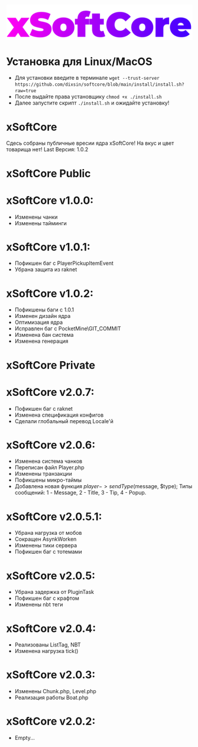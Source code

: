 <img src="https://github.com/dixsin/softcore/blob/main/logo.png"></img>
# Установка для Linux/MacOS
* Для установки введите в терминале `wget --trust-server https://github.com/dixsin/softcore/blob/main/install/install.sh?raw=true`
* После выдайте права установщику `chmod +x ./install.sh`
* Далее запустите скрипт `./install.sh` и ожидайте установку!

# xSoftCore
Сдесь собраны публичные вресии ядра xSoftCore!
На вкус и цвет товарища нет!
Last Версия: 1.0.2

# xSoftCore Public
# xSoftCore v1.0.0:
* Изменены чанки
* Изменены тайминги
# xSoftCore v1.0.1:
* Пофикшен баг с PlayerPickupItemEvent
* Убрана защита из raknet
# xSoftCore v1.0.2:
* Пофикшены баги с 1.0.1
* Изменен дизайн ядра
* Оптимизация ядра
* Исправлен баг с PocketMine\GIT_COMMIT
* Изменена бан система
* Изменена генерация

# xSoftCore Private
# xSoftCore v2.0.7:
* Пофикшен баг с raknet
* Изменена спецификация конфигов
* Сделали глобальный перевод Locale'й
# xSoftCore v2.0.6:
* Изменена система чанков
* Переписан файл Player.php
* Изменены транзакции
* Пофикшены микро-таймы
* Добавлена новая функция $player->sendType($message, $type); Типы сообщений: 1 - Message, 2 - Title, 3 - Tip, 4 - Popup.
# xSoftCore v2.0.5.1:
* Убрана нагрузка от мобов
* Сокращен AsynkWorken
* Изменены тики сервера
* Пофикшен баг с тотемами
# xSoftCore v2.0.5:
* Убрана задержка от PluginTask
* Пофикшен баг с крафтом
* Изменены nbt теги
# xSoftCore v2.0.4:
* Реализованы ListTag, NBT
* Изменена нагрузка tick()
# xSoftCore v2.0.3:
* Изменены Chunk.php, Level.php
* Реализация работы Boat.php
# xSoftCore v2.0.2:
* Empty...
